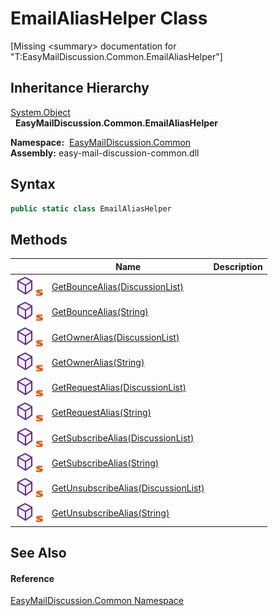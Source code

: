 EmailAliasHelper Class
======================

[Missing &lt;summary> documentation for "T:EasyMailDiscussion.Common.EmailAliasHelper"]



Inheritance Hierarchy
---------------------
[System.Object][1]  
  **EasyMailDiscussion.Common.EmailAliasHelper**  

  **Namespace:**  [EasyMailDiscussion.Common][2]  
  **Assembly:** easy-mail-discussion-common.dll

Syntax
------

```csharp
public static class EmailAliasHelper
```


Methods
-------

|                                  | Name                                      | Description |
| -------------------------------- | ----------------------------------------- | ----------- |
| ![Public method]![Static member] | [GetBounceAlias(DiscussionList)][3]       |             |
| ![Public method]![Static member] | [GetBounceAlias(String)][4]               |             |
| ![Public method]![Static member] | [GetOwnerAlias(DiscussionList)][5]        |             |
| ![Public method]![Static member] | [GetOwnerAlias(String)][6]                |             |
| ![Public method]![Static member] | [GetRequestAlias(DiscussionList)][7]      |             |
| ![Public method]![Static member] | [GetRequestAlias(String)][8]              |             |
| ![Public method]![Static member] | [GetSubscribeAlias(DiscussionList)][9]    |             |
| ![Public method]![Static member] | [GetSubscribeAlias(String)][10]           |             |
| ![Public method]![Static member] | [GetUnsubscribeAlias(DiscussionList)][11] |             |
| ![Public method]![Static member] | [GetUnsubscribeAlias(String)][12]         |             |


See Also
--------

#### Reference
[EasyMailDiscussion.Common Namespace][2]  

[1]: https://docs.microsoft.com/dotnet/api/system.object
[2]: ../README.md
[3]: GetBounceAlias.md
[4]: GetBounceAlias_1.md
[5]: GetOwnerAlias.md
[6]: GetOwnerAlias_1.md
[7]: GetRequestAlias.md
[8]: GetRequestAlias_1.md
[9]: GetSubscribeAlias.md
[10]: GetSubscribeAlias_1.md
[11]: GetUnsubscribeAlias.md
[12]: GetUnsubscribeAlias_1.md
[Public method]: ../../icons/pubmethod.svg "Public method"
[Static member]: ../../icons/static.gif "Static member"